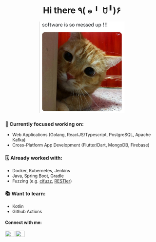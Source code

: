 <h1 align="center">Hi there ٩( ๑╹ ꇴ╹)۶</h1>

<p align="center"><img src="assets/header.jpg" width="280" height="300"/></p>

<h3> 🎯 Currently focused working on:</h3>

* Web Applications (Golang, ReactJS/Typescript, PostgreSQL, Apache Kafka)
* Cross-Platform App Development (Flutter/Dart, MongoDB, Firebase)

<h3> 🗓 Already worked with:</h3>

* Docker, Kubernetes, Jenkins
* Java, Spring Boot, Gradle
* Fuzzing (e.g. [cifuzz](https://github.com/CodeIntelligenceTesting/cifuzz), [RESTler](https://github.com/microsoft/restler-fuzzer))

<h3> 📚 Want to learn:</h3>

* Kotlin
* Github Actions

<h4 align="left">Connect with me:</h4>
<p align="left">
<a href="https://www.youtube.com/watch?v=dQw4w9WgXcQ" title= "LinkedIn Profile" target="_blank"><img align="center" src="https://raw.githubusercontent.com/rahuldkjain/github-profile-readme-generator/master/src/images/icons/Social/linked-in-alt.svg" alt="" height="20" width="30" /></a>
<a href="https://www.youtube.com/watch?v=dQw4w9WgXcQ" title= "Twitter Profile" target="_blank"><img align="center" src="https://raw.githubusercontent.com/rahuldkjain/github-profile-readme-generator/master/src/images/icons/Social/twitter.svg" alt="" height="20" width="30" /></a>
</p>
